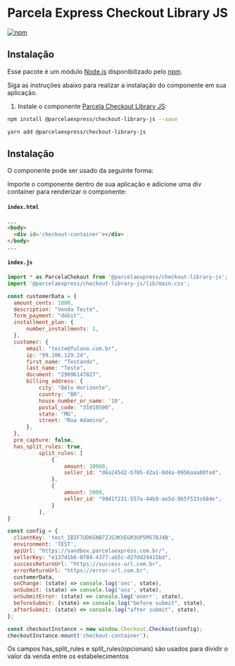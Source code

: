 # Parcela Express Checkout Library JS

[![npm](https://img.shields.io/npm/v/@parcelaexpress/checkout-library-js.svg)](https://www.npmjs.com/package/@parcelaexpress/checkout-library-js)

## Instalação

Esse pacote é um módulo [Node.js](https://nodejs.org/en/) disponibilizado pelo 
[npm](https://www.npmjs.com/).

Siga as instruções abaixo para realizar a instalação do componente em sua aplicação.

1. Instale o componente [Parcela Checkout Library JS](https://www.npmjs.com/package/@parcelaexpress/checkout-library-js):

  ```sh
  npm install @parcelaexpress/checkout-library-js --save
  ```

  ```sh
  yarn add @parcelaexpress/checkout-library-js
  ```

## Instalação

O componente pode ser usado da seguinte forma:

Importe o componente dentro de sua aplicação e adicione uma div container para renderizar o componente:

#### **`index.html`**
  ```html
...
<body>
    <div id='checkout-container'></div>
</body>
...
  ```

#### **`index.js`**
  ```js
import * as ParcelaChekout from '@parcelaexpress/checkout-library-js';
import '@parcelaexpress/checkout-library-js/lib/main.css';

const customerData = {
    amount_cents: 1000,
    description: "Venda Teste",
    form_payment: "debit",
    installment_plan: {
        number_installments: 1,
    },
    customer: {
        email: "teste@fulano.com.br",
        ip: "99.106.129.24",
        first_name: "Testando",
        last_name: "Teste",
        document: "29896147027",
        billing_address: {
            city: "Belo Horizonte",
            country: "BR",
            house_number_or_name: '10',
            postal_code: "31010500",
            state: "MG",
            street: "Rua Adamina",
        },
    },
    pre_capture: false,
    has_split_rules: true,
            split_rules: [
                {
                    amount: 10000,
                    seller_id: "d6a245d2-b705-42a1-8d4a-0956aaa00fed",
                },
                {
                    amount: 5000,
                    seller_id: "99d1f231-557a-44b9-ae5d-9b5f533c684e",
                }
            ],
}

const config = {
    clientKey: 'test_IBIF7UD6SNB7ZJG3KVEGM3UP5M57BJ4B',
    environment: 'TEST',
    apiUrl: "https://sandbox.parcelaexpress.com.br/",
    sellerKey: "e137d1b6-8f84-4377-ab5c-d27dd24415bd",
    successReturnUrl: "https://success-url.com.br",
    errorReturnUrl: "https://error-url.com.br",
    customerData,
    onChange: (state) => console.log('onc', state),
    onSubmit: (state) => console.log('ons', state),
    onSubmitError: (state) => console.log('onerr', state),
    beforeSubmit: (state) => console.log("before submit", state),
    afterSubmit: (state) => console.log("after submit", state),
};

const checkoutInstance = new window.Checkout.Checkout(config);
checkoutInstance.mount('checkout-container');
  ```


Os campos has_split_rules e split_rules(opcionais) são usados para dividir o valor da venda entre os estabelecimentos